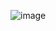 ![image](https://user-images.githubusercontent.com/77121931/219950142-44363292-115e-46ed-b18e-cb64dea09ba4.png)
